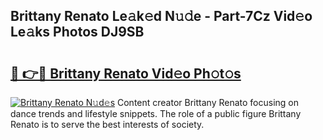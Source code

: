 ## Brittany Renato Le𝚊k𝚎d N𝚞𝚍e - Part-7Cz Vid𝚎o Le𝚊ks Photos DJ9SB

# <h2><a href="http://fbbuhav.evod.top/?m=Brittany+Renato">🔗 👉🔴 Brittany Renato Vid𝚎o Ph𝚘t𝚘s</a></h2>

[![Brittany Renato N𝚞d𝚎s](https://i.imgur.com/8V9OHl7.gif)](http://fbbuhav.evod.top/?m=Brittany+Renato)
Content creator Brittany Renato focusing on dance trends and lifestyle snippets. The role of a public figure Brittany Renato is to serve the best interests of society. 
